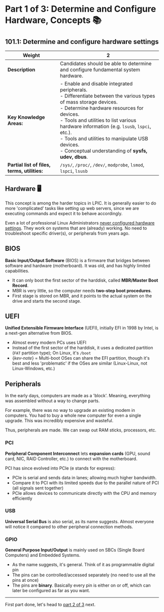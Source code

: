 # Part 1 of 3: Determine and Configure Hardware, Concepts 📚️
## 101.1: Determine and configure hardware settings

| **Weight**                                   | **2**                                                                                                                                                                                                                                                                                                                                                                      |
| -------------------------------------------- | -------------------------------------------------------------------------------------------------------------------------------------------------------------------------------------------------------------------------------------------------------------------------------------------------------------------------------------------------------------------------- |
| **Description**                              | Candidates should be able to determine and configure fundamental system hardware.                                                                                                                                                                                                                                                                                          |
| **Key Knowledge Areas:**                     | - Enable and disable integrated peripherals.<br>- Differentiate between the various types of mass storage devices.<br>- Determine hardware resources for devices.<br>- Tools and utilities to list various hardware information (e.g. `lsusb`, `lspci`, etc.).<br>- Tools and utilities to manipulate USB devices.<br>- Conceptual understanding of **sysfs, udev, dbus**. |
| **Partial list of files, terms, utilities:** | `/sys/`, `/proc/`, `/dev/`, `modprobe`, `lsmod`, `lspci`, `lsusb`                                                                                                                                                                                                                                                                                                          |
## Hardware 🖥️
This concept is among the harder topics in LPIC. It is generally easier to do more 'complicated' tasks like setting up web servers, since we are executing commands and expect it to behave accordingly. 

Even a lot of professional Linux Administrators [never configured hardware settings](https://youtu.be/xCPDxgp0zXY?si=IxEF1shxlCiKCLsX&t=58). They work on systems that are (already) working. No need to troubleshoot specific driver(s), or peripherals from years ago.

## BIOS

**Basic Input/Output Software** (BIOS) is a firmware that bridges between software and hardware (motherboard). It was old, and has highly limited capabilities.
- It can only boot the first sector of the harddisk, called **MBR/Master Boot Record**. 
- MBR is very little, so the computer needs **two-step boot procedures**.
- First stage is stored on MBR, and it points to the actual system on the drive and starts the second stage.

## UEFI
**Unified Extensible Firmware Interface** (UEFI), initially EFI in 1998 by Intel, is a next-gen alternative from BIOS. 
- Almost every modern PCs uses UEFI
- Instead of the first sector of the harddisk, it uses a dedicated partition (`FAT` partition type); On Linux, it's `/boot`
- {*kev-note*} = Multi-boot OSes can share the EFI partition, though it's best and less 'problematic' if the OSes are similar (Linux-Linux, not Linux-Windows, etc.)

## Peripherals
In the early days, computers are made as a 'block'. Meaning, everything was assembled without a way to change parts. 

For example, there was no way to upgrade an existing modem in computers. You had to buy a whole new computer for even a single upgrade. This was incredibly expensive and wasteful.

Thus, peripherals are made. We can swap out RAM sticks, processors, etc.

### PCI
**Peripheral Component Interconnect** lets **expansion cards** (GPU, sound card, NIC, RAID Controller, etc.) to connect with the motherboard. 

PCI has since evolved into PCIe (e stands for express): 
- PCIe is serial and sends data in lanes; allowing much higher bandwidth. 
- Compare it to PCI with its limited speeds due to the parallel nature of PCI (all signals sent together)
- PCIe allows devices to communicate directly with the CPU and memory efficiently

### USB
**Universal Serial Bus** is also serial, as its name suggests. Almost everyone will notice it compared to other peripheral connection methods.

### GPIO
**General Purpose Input/Output** is mainly used on SBCs (Single Board Computers) and Embedded Systems.
- As the name suggests, it's general. Think of it as programmable digital pin
- The pins can be controlled/accessed separately (no need to use all the pins at once)
- The pins are **binary**. Basically every pin is either on or off, which can later be configured as far as you want. 

---

First part done, let's head to [part 2 of 3](/Main-Notes/005_2-3-determine-configure-hardware-kernel.md) next.